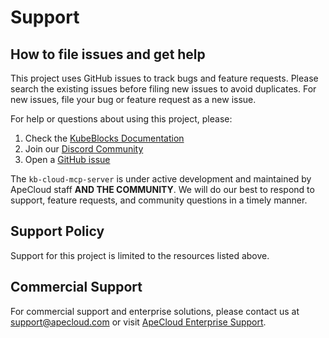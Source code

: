 # Support

## How to file issues and get help

This project uses GitHub issues to track bugs and feature requests. Please search the existing issues before filing new issues to avoid duplicates. For new issues, file your bug or feature request as a new issue.

For help or questions about using this project, please:

1. Check the [KubeBlocks Documentation](https://kubeblocks.io/docs/)
2. Join our [Discord Community](https://discord.gg/kubeblocks)
3. Open a [GitHub issue](https://github.com/apecloud/kb-cloud-mcp-server/issues)

The `kb-cloud-mcp-server` is under active development and maintained by ApeCloud staff **AND THE COMMUNITY**. We will do our best to respond to support, feature requests, and community questions in a timely manner.

## Support Policy

Support for this project is limited to the resources listed above.

## Commercial Support

For commercial support and enterprise solutions, please contact us at [support@apecloud.com](mailto:support@apecloud.com) or visit [ApeCloud Enterprise Support](https://apecloud.com).